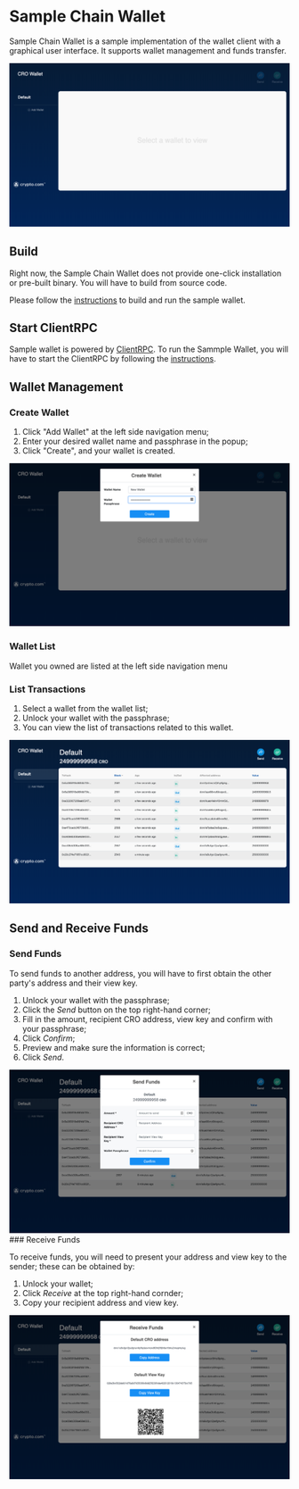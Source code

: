 # Sample Chain Wallet

Sample Chain Wallet is a sample implementation of the wallet client with a graphical user interface. It supports wallet management and funds transfer.

<div class = "design_diagram">
    <img src="./sample_chain_wallet_1.png" alt="sample_chain_wallet_1" />
</div>


## Build

Right now, the Sample Chain Wallet does not provide one-click installation or pre-built binary. You will have to build from source code.

Please follow the [instructions](https://github.com/crypto-com/sample-chain-wallet) to build and run the sample wallet.

## Start ClientRPC

Sample wallet is powered by [ClientRPC](./client-rpc). To run the Sammple Wallet, you will have to start the ClientRPC by following the [instructions](./client-rpc#build).

## Wallet Management

### Create Wallet

1. Click "Add Wallet" at the left side navigation menu;
2. Enter your desired wallet name and passphrase in the popup;
3. Click "Create", and your wallet is created.

<div class = "design_diagram">
    <img src="./sample_chain_wallet_2.png" alt="sample_chain_wallet_2" />
</div>

### Wallet List

Wallet you owned are listed at the left side navigation menu

### List Transactions

1. Select a wallet from the wallet list;
2. Unlock your wallet with the passphrase;
3. You can view the list of transactions related to this wallet.

<div class = "design_diagram">
    <img src="./sample_chain_wallet_3.png" alt="sample_chain_wallet_3" />
</div>

## Send and Receive Funds

### Send Funds

To send funds to another address, you will have to first obtain the other party's address and their view key.

1. Unlock your wallet with the passphrase;
2. Click the *Send* button on the top right-hand corner;
3. Fill in the amount, recipient CRO address, view key and confirm with your passphrase;
4. Click *Confirm*;
5. Preview and make sure the information is correct;
6. Click *Send*.

<div class = "design_diagram">
    <img src="./sample_chain_wallet_4.png" alt="sample_chain_wallet_4" />
</div>
### Receive Funds

To receive funds, you will need to present your address and view key to the sender; these can be obtained by:

1. Unlock your wallet;
2. Click *Receive* at the top right-hand cornder;
3. Copy your recipient address and view key.


<div class = "design_diagram">
    <img src="./sample_chain_wallet_5.png" alt="sample_chain_wallet_5" />
</div>
